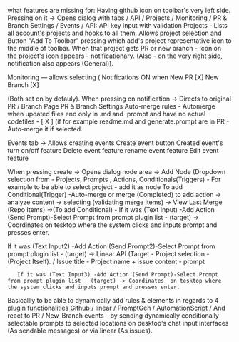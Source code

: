 what features are missing for: Having github icon on toolbar's very left side.
Pressing on it -> Opens dialog with tabs / API / Projects / Monitoring / PR & Branch Settings / Events /
API: API key input with validation
Projects - Lists all account's projects and hooks to all them. 
Allows project selection and Button "Add To Toolbar" pressing which add's project representative icon to the middle of toolbar. When that project gets PR or new branch - Icon on the project's icon appears - notificationary. (Also - on the very right side, notification also appears (General)). 

Monitoring — allows selecting (
Notifications ON when
New PR [X] 
New Branch [X] 

(Both set on by defauly).
When pressing on notification -> Directs to original PR / Branch Page
PR & Branch Settings
Auto-merge rules - Automerge when updated files end only in .md and .prompt and have no actual codefiles - [ X ]
(if for example readme.md and generate.prompt are in PR - Auto-merge it if selected.

Events tab -> 
Allows creating events 
Create event button 
Created event's turn on/off feature
Delete event feature
rename event feature
Edit event feature

When pressing create -> 
Opens dialog  node area -> Add Node (Dropdown selection from - Projects, Prompts , Actions, Conditionals(Triggers) -
For example to be able to select project - add it as node
To add Conditional(Trigger) -Auto-merge or merge (Completed)
to add action -> analyze content -> selecting (validating merge items) -> View Last Merge (Repo Items) ->(To add Conditional) - 
If it was (Text Input) -Add Action (Send Prompt)-Select Prompt from prompt plugin list - (target) -> Coordinates  on tesktop where the system clicks and inputs prompt and presses enter.

  If it was (Text Input2) -Add Action (Send Prompt2)-Select Prompt from prompt plugin list - (target) -> Linear API (Target - Project selection -(Project Itself). / Issue title - Project name + issue content - prompt


       If it was (Text Input3) -Add Action (Send Prompt)-Select Prompt from prompt plugin list - (target) -> Coordinates  on tesktop where the system clicks and inputs prompt and presses enter.

Basicallly to be able to dynamically add rules & elements in regards to 4 plugin functionalities 
Github / linear / PromptGen / AutomationScript / 
And react to PR / New-Branch events - by sending dynamically conditionally selectable prompts to selected locations on desktop's chat input interfaces (As sendable messages) or via linear (As issues). 
